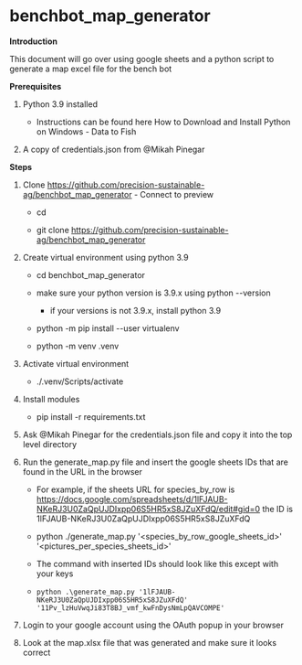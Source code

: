 # benchbot_map_generator
**Introduction**

This document will go over using google sheets and a python script to generate a map excel file for the bench bot

**Prerequisites**

1. Python 3.9 installed 

    - Instructions can be found here How to Download and Install Python on Windows - Data to Fish  

2. A copy of credentials.json from @Mikah Pinegar 

**Steps**

1. Clone https://github.com/precision-sustainable-ag/benchbot_map_generator - Connect to preview 

    - cd <path to where you want repo>

    - git clone https://github.com/precision-sustainable-ag/benchbot_map_generator

2. Create virtual environment using python 3.9

    - cd benchbot_map_generator

    - make sure your python version is 3.9.x using python --version

        - if your versions is not 3.9.x, install python 3.9

    - python -m pip install --user virtualenv

    - python -m venv .venv

3. Activate virtual environment

    - ./.venv/Scripts/activate

4. Install modules

    - pip install -r  requirements.txt

5. Ask @Mikah Pinegar for the credentials.json file and copy it into the top level directory

6. Run the generate_map.py file and insert the google sheets IDs that are found in the URL in the browser

    - For example, if the sheets URL for species_by_row is https://docs.google.com/spreadsheets/d/1lFJAUB-NKeRJ3U0ZaQpUJDIxpp06S5HR5xS8JZuXFdQ/edit#gid=0 the ID is  1lFJAUB-NKeRJ3U0ZaQpUJDIxpp06S5HR5xS8JZuXFdQ

    - python ./generate_map.py '<species_by_row_google_sheets_id>' '<pictures_per_species_sheets_id>'

    - The command with inserted IDs should look like this except with your keys 


    - ``` python .\generate_map.py '1lFJAUB-NKeRJ3U0ZaQpUJDIxpp06S5HR5xS8JZuXFdQ' '11Pv_lzHuVwqJi83T8BJ_vmf_kwFnDysNmLpQAVCOMPE' ```
7. Login to your google account using the OAuth popup in your browser

8. Look at the map.xlsx file that was generated and make sure it looks correct
